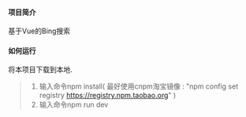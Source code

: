 #### 项目简介

基于Vue的Bing搜索


#### 如何运行

将本项目下载到本地.

> 1. 输入命令npm install( 最好使用cnpm淘宝镜像 : "npm config set registry https://registry.npm.taobao.org" )
> 2. 输入命令npm run dev